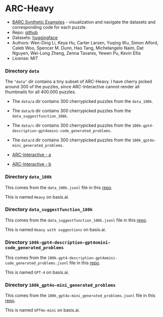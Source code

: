 # ARC-Heavy

- [BARC Synthetic Examples](https://www.basis.ai/arc_interface/examples) - visualization and navigate the datasets and corresponding code for each puzzle.
- Repo: [github](https://github.com/xu3kev/BARC)
- Datasets: [huggingface](https://huggingface.co/collections/barc0/synthetic-arc-dataset-6725aa6031376d3bacc34f76)
- Authors: Wen-Ding Li, Keya Hu, Carter Larsen, Yuqing Wu, Simon Alford, Caleb Woo, Spencer M. Dunn, Hao Tang, Michelangelo Naim, Dat Nguyen, Wei-Long Zheng,
Zenna Tavares, Yewen Pu, Kevin Ellis
- License: MIT

### Directory `data`

The `"data"` dir contains a tiny subset of ARC-Heavy. I have cherry picked around 300 of the puzzles, since ARC-Interactive cannot render all thumbnails for all 400.000 puzzles.

- The `data/a` dir contains 300 cherrypicked puzzles from the `data_100k`.

- The `data/b` dir contains 300 cherrypicked puzzles from the `data_suggestfunction_100k`.

- The `data/c` dir contains 300 cherrypicked puzzles from the `100k-gpt4-description-gpt4omini-code_generated_problems`.

- The `data/d` dir contains 300 cherrypicked puzzles from the `100k_gpt4o-mini_generated_problems`.

- [ARC-Interactive - a](https://neoneye.github.io/arc/?dataset=ARC-Heavy-a)
- [ARC-Interactive - b](https://neoneye.github.io/arc/?dataset=ARC-Heavy-b)


### Directory `data_100k`

This comes from the `data_100k.jsonl` file in this [repo](https://huggingface.co/datasets/barc0/200k_HEAVY_gpt4o-description-gpt4omini-code_generated_problems/tree/main).

This is named `Heavy` on basis.ai.

### Directory `data_suggestfunction_100k`

This comes from the `data_suggestfunction_100k.jsonl` file in this [repo](https://huggingface.co/datasets/barc0/200k_HEAVY_gpt4o-description-gpt4omini-code_generated_problems/tree/main).

This is named `Heavy with suggestions` on basis.ai.

### Directory `100k-gpt4-description-gpt4omini-code_generated_problems`

This comes from the `100k-gpt4-description-gpt4omini-code_generated_problems.jsonl` file in this [repo](https://huggingface.co/datasets/barc0/100k-gpt4-description-gpt4omini-code_generated_problems).

This is named `GPT-4` on basis.ai.

### Directory `100k_gpt4o-mini_generated_problems`

This comes from the `100k_gpt4o-mini_generated_problems.jsonl` file in this [repo](https://huggingface.co/datasets/barc0/100k-gpt4omini-description-gpt4omini-code_generated_problems).

This is named `GPT4o-mini` on basis.ai.
